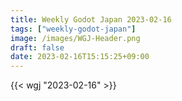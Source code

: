 ```yaml
---
title: Weekly Godot Japan 2023-02-16
tags: ["weekly-godot-japan"]
image: /images/WGJ-Header.png
draft: false
date: 2023-02-16T15:15:25+09:00
---
```


{{< wgj "2023-02-16" >}}
